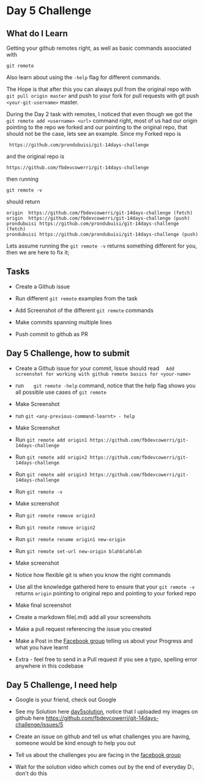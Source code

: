 # Day 5 Challenge

## What do I Learn
Getting your github remotes right, as well as basic commands associated with 

`git remote`

Also learn about using the `-help` flag for different commands.

The Hope is that after this you can always pull from the original repo with `git pull origin master` and push to your fork for pull requests with git push  `<your-git-username>` master.

During the Day 2 task with remotes, I noticed that even though we got the `git remote add <username> <url>` command right, most of us had our origin pointing to the repo we forked and our <username> pointing to the original repo, that should not be the case, lets see an example. Since my Forked repo is

` https://github.com/prondubuisi/git-14days-challenge`

and the original repo is 

`https://github.com/fbdevcowerri/git-14days-challenge `

then running

 `git remote -v`

should return 
```
origin	https://github.com/fbdevcowerri/git-14days-challenge (fetch)
origin	https://github.com/fbdevcowerri/git-14days-challenge (push)
prondubuisi	https://github.com/prondubuisi/git-14days-challenge (fetch)
prondubuisi	https://github.com/prondubuisi/git-14days-challenge (push)

```

Lets assume running the `git remote -v` returns something  different for you, then we are here to fix it;

## Tasks
- Create a Github issue 

- Run different `git remote` examples from the task 

- Add Screenshot of the different `git remote` commands 

- Make commits spanning multiple lines

- Push commit to github as PR

## Day 5 Challenge, how to submit

- Create a Github issue for your commit, Issue should read `   Add screenshot for working with github remote basics for <your-name> `

- run   `   git remote -help` command, notice that the help flag shows you all possible use cases of ` git remote `

- Make Screenshot 

- run `git <any-previous-command-learnt> - help `

- Make Screenshot 

- Run `git remote add origin1 https://github.com/fbdevcowerri/git-14days-challenge` 

- Run `git remote add origin2 https://github.com/fbdevcowerri/git-14days-challenge` 

- Run `git remote add origin3 https://github.com/fbdevcowerri/git-14days-challenge`

- Run `git remote -v`

- Make screenshot 

- Run `git remote remove origin3`

- Run `git remote remove origin2`

- Run `git remote rename origin1 new-origin`

- Run `git remote set-url new-origin blahblahblah` 

- Make screenshot 

- Notice how flexible git is when you know the right commands

- Use all the knowledge gathered here to ensure that your `git remote -v` returns `origin` pointing to original repo and <your-username> pointing to your forked repo

- Make final screenshot

- Create a markdown file(<your-name-day5>.md) add all your screenshots

- Make a pull request referencing the issue you created


- Make a Post in the [Facebook group](http://bit.ly/fbowerri) telling us about your Progress and what you have learnt

- Extra -  feel free to send in a Pull request if you see a typo, spelling error anywhere in this codebase 

## Day 5 Challenge, I need help


- Google is your friend, check out Google

- See my Solution here [day5solution](day5challenge/ndubuisi-day4.md), notice that I uploaded my images on github here https://github.com/fbdevcowerri/git-14days-challenge/issues/5
- Create an issue on github and tell us what challenges you are having, someone would be kind enough to help you out
- Tell us about the challenges you are facing in the [facebook group](http://bit.ly/fbowerri)
- Wait for the solution video which comes out by the end of everyday D:, don't do this